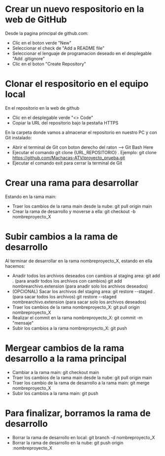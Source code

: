 # Crear un nuevo respositorio en la web de GitHub
Desde la pagina principal de github.com:
- Clic en el boton verde "New"
- Seleccionar el check de "Add a README file"
- Seleccionar el lenguaje de programacion deseado en el desplegable "Add .gitignore"
- Clic en el boton "Create Repository"

# Clonar el respositorio en el equipo local
En el repositorio en la web de github
- Clic en el desplegable verde "<> Code"
- Copiar la URL del repositorio bajo la pestaña HTTPS

En la carpeta donde vamos a almacenar el repositorio en nuestro PC y con Git instalado:
- Abrir el terminal de Git con boton derecho del raton --> Git Bash Here
- Ejecutar el comando git clone {URL_REPOSITORIO} . Ejemplo: git clone https://github.com/Machacas-ATV/proyecto_prueba.git
- Ejecutar el comando exit para cerrar la terminal de Git

# Crear una rama para desarrollar
Estando en la rama main:
- Traer los cambios de la rama main desde la nube: git pull origin main
- Crear la rama de desarrollo y moverse a ella: git checkout -b nombreproyecto_X

# Subir cambios a la rama de desarrollo
Al terminar de desarrollar en la rama nombreproyecto_X, estando en ella hacemos:
- Anadir todos los archivos deseados con cambios al staging area:
  git add . (para anadir todos los archivos con cambios)
  git add nombrearchivo.extension (para anadir solo los archivos deseados)
- (OPCIONAL) Sacar los archivos del staging area:
  git restore --staged . (para sacar todos los archivos)
  git restore --staged nombrearchivo.extension (para sacar solo los archivos deseados)
- Traer los cambios de la rama nombreproyecto_X: git pull origin nombreproyecto_X
- Realizar el commit en la rama nombreproyecto_X: git commit -m "mensaje"
- Subir los cambios a la rama nombreproyecto_X: git push

# Mergear cambios de la rama desarrollo a la rama principal
- Cambiar a la rama main: git checkout main
- Traer los cambios de la rama main desde la nube: git pull origin main
- Traer los cambio de la rama de desarrollo a la rama main: git merge nombreproyecto_X
- Subir los cambios a la rama main: git push

# Para finalizar, borramos la rama de desarrollo
- Borrar la rama de desarrollo en local: git branch -d nombreproyecto_X
- Borrar la rama de desarrollo en la nube: git push origin :nombreproyecto_X
